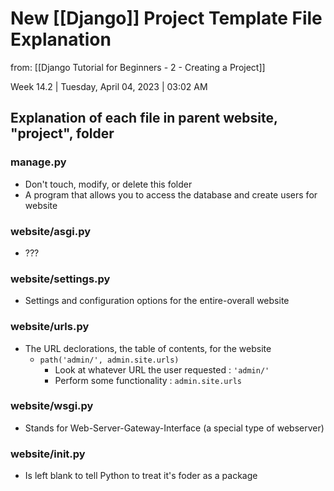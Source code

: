 # New [[Django]] Project Template File Explanation

from: [[Django Tutorial for Beginners - 2 - Creating a Project]]

Week 14.2 | Tuesday, April 04, 2023 | 03:02 AM

## Explanation of each file in parent website, "project", folder

### manage.py

- Don't touch, modify, or delete this folder
- A program that allows you to access the database and create users for website

### website/asgi.py

- ???

### website/settings.py
- Settings and configuration options for the entire-overall website

### website/urls.py

- The URL declorations, the table of contents, for the website
	- `path('admin/', admin.site.urls)`
		- Look at whatever URL the user requested : `'admin/'`
		- Perform some functionality : `admin.site.urls`

### website/wsgi.py

- Stands for Web-Server-Gateway-Interface (a special type of webserver)

### website/__init__.py

- Is left blank to tell Python to treat it's foder as a package
